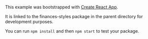 This example was bootstrapped with [Create React App](https://github.com/facebook/create-react-app).

It is linked to the finances-styles package in the parent directory for development purposes.

You can run `npm install` and then `npm start` to test your package.
